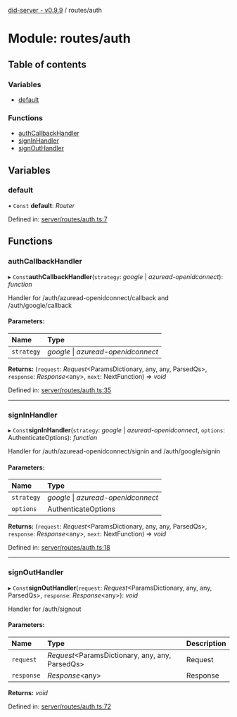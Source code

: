 [did-server - v0.9.9](../README.md) / routes/auth

# Module: routes/auth

## Table of contents

### Variables

- [default](routes_auth.md#default)

### Functions

- [authCallbackHandler](routes_auth.md#authcallbackhandler)
- [signInHandler](routes_auth.md#signinhandler)
- [signOutHandler](routes_auth.md#signouthandler)

## Variables

### default

• `Const` **default**: *Router*

Defined in: [server/routes/auth.ts:7](https://github.com/Puzzlepart/did/blob/dev/server/routes/auth.ts#L7)

## Functions

### authCallbackHandler

▸ `Const`**authCallbackHandler**(`strategy`: *google* \| *azuread-openidconnect*): *function*

Handler for /auth/azuread-openidconnect/callback and  /auth/google/callback

#### Parameters:

Name | Type |
:------ | :------ |
`strategy` | *google* \| *azuread-openidconnect* |

**Returns:** (`request`: *Request*<ParamsDictionary, any, any, ParsedQs\>, `response`: *Response*<any\>, `next`: NextFunction) => *void*

Defined in: [server/routes/auth.ts:35](https://github.com/Puzzlepart/did/blob/dev/server/routes/auth.ts#L35)

___

### signInHandler

▸ `Const`**signInHandler**(`strategy`: *google* \| *azuread-openidconnect*, `options`: AuthenticateOptions): *function*

Handler for /auth/azuread-openidconnect/signin and /auth/google/signin

#### Parameters:

Name | Type |
:------ | :------ |
`strategy` | *google* \| *azuread-openidconnect* |
`options` | AuthenticateOptions |

**Returns:** (`request`: *Request*<ParamsDictionary, any, any, ParsedQs\>, `response`: *Response*<any\>, `next`: NextFunction) => *void*

Defined in: [server/routes/auth.ts:18](https://github.com/Puzzlepart/did/blob/dev/server/routes/auth.ts#L18)

___

### signOutHandler

▸ `Const`**signOutHandler**(`request`: *Request*<ParamsDictionary, any, any, ParsedQs\>, `response`: *Response*<any\>): *void*

Handler for /auth/signout

#### Parameters:

Name | Type | Description |
:------ | :------ | :------ |
`request` | *Request*<ParamsDictionary, any, any, ParsedQs\> | Request   |
`response` | *Response*<any\> | Response   |

**Returns:** *void*

Defined in: [server/routes/auth.ts:72](https://github.com/Puzzlepart/did/blob/dev/server/routes/auth.ts#L72)
